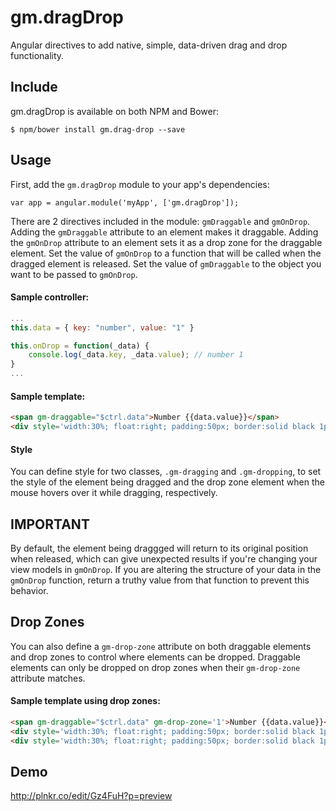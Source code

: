 # gm.dragDrop
Angular directives to add native, simple, data-driven drag and drop functionality.

## Include
gm.dragDrop is available on both NPM and Bower:

    $ npm/bower install gm.drag-drop --save

## Usage
First, add the `gm.dragDrop` module to your app's dependencies:

    var app = angular.module('myApp', ['gm.dragDrop']);

There are 2 directives included in the module: `gmDraggable` and `gmOnDrop`. Adding the `gmDraggable` attribute to an element makes it draggable. Adding the `gmOnDrop` attribute to an element sets it as a drop zone for the draggable element. Set the value of `gmOnDrop` to a function that will be called when the dragged element is released. Set the value of `gmDraggable` to the object you want to be passed to `gmOnDrop`.

#### Sample controller:
```javascript
...
this.data = { key: "number", value: "1" }

this.onDrop = function(_data) {
    console.log(_data.key, _data.value); // number 1
}
...
```

#### Sample template:
```html
<span gm-draggable="$ctrl.data">Number {{data.value}}</span>
<div style='width:30%; float:right; padding:50px; border:solid black 1px' gm-on-drop="$ctrl.onDrop">Drop Area</div>
```

#### Style
You can define style for two classes, `.gm-dragging` and `.gm-dropping`, to set the style of the element being dragged and the drop zone element when the mouse hovers over it while dragging, respectively.

## IMPORTANT
By default, the element being draggged will return to its original position when released, which can give unexpected results if you're changing your view models in `gmOnDrop`. If you are altering the structure of your data in the `gmOnDrop` function, return a truthy value from that function to prevent this behavior.

## Drop Zones
You can also define a `gm-drop-zone` attribute on both draggable elements and drop zones to control where elements can be dropped. Draggable elements can only be dropped on drop zones when their `gm-drop-zone` attribute matches.

#### Sample template using drop zones:
```html
<span gm-draggable="$ctrl.data" gm-drop-zone='1'>Number {{data.value}}</span>
<div style='width:30%; float:right; padding:50px; border:solid black 1px' gm-on-drop="$ctrl.onDrop" gm-drop-zone='2'>Cannot Drop Here</div>
<div style='width:30%; float:right; padding:50px; border:solid black 1px' gm-on-drop="$ctrl.onDrop" gm-drop-zone='1'>Drops Allowed Here</div>
```

## Demo
http://plnkr.co/edit/Gz4FuH?p=preview
